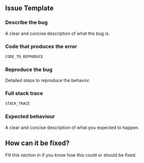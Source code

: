 ## Issue Template

### Describe the bug
A clear and concise description of what the bug is.

### Code that produces the error
```py
CODE_TO_REPRODUCE
```

### Reproduce the bug
Detailed steps to reproduce the behavior.

### Full stack trace
```py
STACK_TRACE
```

### Expected behaviour
A clear and concise description of what you expected to happen.

## How can it be fixed?

Fill this section in if you know how this could or should be fixed.
